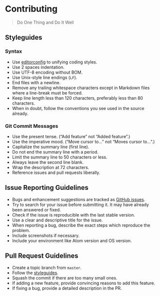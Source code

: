 # Contributing
> Do One Thing and Do It Well

## Styleguides

### Syntax

* Use [editorconfig](http://editorconfig.org/) to unifying coding styles.
* Use 2 spaces indentation.
* Use UTF-8 encoding without BOM.
* Use Unix-style line endings (`LF`).
* End files with a newline.
* Remove any trailing whitespace characters except in Markdown files where a line-break must be forced.
* Keep line length less than 120 characters, preferably less than 80 characters.
* When in doubt, follow the conventions you see used in the source already.

### Git Commit Messages

* Use the present tense. (“Add feature” not “Added feature”.)
* Use the imperative mood. (“Move cursor to...” not “Moves cursor to...”.)
* Capitalize the summary line (first line).
* Do not end the summary line with a period.
* Limit the summary line to 50 characters or less.
* Always leave the second line blank.
* Wrap the description at 72 characters.
* Reference issues and pull requests liberally.

## Issue Reporting Guidelines

* Bugs and enhancement suggestions are tracked as [GitHub issues](https://guides.github.com/features/issues/).
* Try to search for your issue before submitting it. It may have already been answered or fixed.
* Check if the issue is reproducible with the last stable version.
* Use a clear and descriptive title for the issue.
* When reporting a bug, describe the exact steps which reproduce the problem.
* Include screenshots if necessary.
* Include your environment like Atom version and OS version.

## Pull Request Guidelines

* Create a topic branch from `master`.
* Follow the [styleguides](#styleguides).
* Squash the commit if there are too many small ones.
* If adding a new feature, provide convincing reasons to add this feature.
* If fixing a bug, provide a detailed description in the PR.
